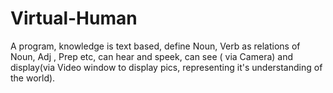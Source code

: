 # Virtual-Human
A program, knowledge is text based, define Noun, Verb as relations of Noun, Adj , Prep etc,  can hear and speek, can see ( via Camera) and display(via Video window to display pics, representing it's understanding of the world).  
